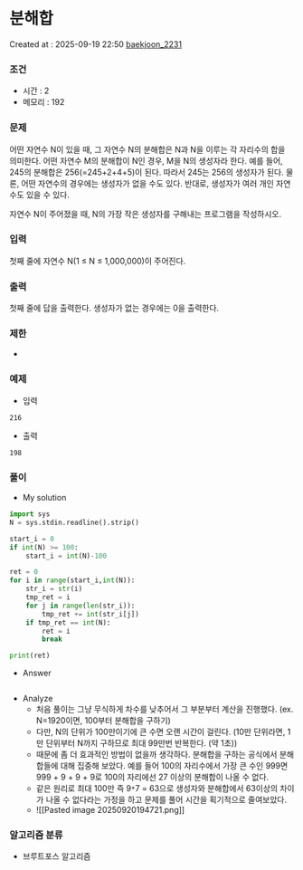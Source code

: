 # 분해합
Created at : 2025-09-19 22:50
[baekjoon_2231](https://www.acmicpc.net/problem/2231)
### 조건
- 시간 : 2
- 메모리 : 192
### 문제
어떤 자연수 N이 있을 때, 그 자연수 N의 분해합은 N과 N을 이루는 각 자리수의 합을 의미한다. 어떤 자연수 M의 분해합이 N인 경우, M을 N의 생성자라 한다. 예를 들어, 245의 분해합은 256(=245+2+4+5)이 된다. 따라서 245는 256의 생성자가 된다. 물론, 어떤 자연수의 경우에는 생성자가 없을 수도 있다. 반대로, 생성자가 여러 개인 자연수도 있을 수 있다.

자연수 N이 주어졌을 때, N의 가장 작은 생성자를 구해내는 프로그램을 작성하시오.
### 입력
첫째 줄에 자연수 N(1 ≤ N ≤ 1,000,000)이 주어진다.
### 출력
첫째 줄에 답을 출력한다. 생성자가 없는 경우에는 0을 출력한다.
### 제한
- 
### 예제
- 입력
```
216
```
- 출력
```
198
``` 

### 풀이
- My solution
```python
import sys
N = sys.stdin.readline().strip()

start_i = 0
if int(N) >= 100:
    start_i = int(N)-100

ret = 0
for i in range(start_i,int(N)):
    str_i = str(i)
    tmp_ret = i
    for j in range(len(str_i)):
        tmp_ret += int(str_i[j])
    if tmp_ret == int(N):
        ret = i
        break

print(ret)
```

- Answer
```python

```

- Analyze
	- 처음 풀이는 그냥 무식하게 차수를 낮추어서 그 부분부터 계산을 진행했다. (ex. N=1920이면, 100부터 분해합을 구하기)
	- 다만, N의 단위가 100만이기에 큰 수면 오랜 시간이 걸린다. (10만 단위라면, 1만 단위부터 N까지 구하므로 최대 99만번 반복한다. (약 1초))
	- 때문에 좀 더 효과적인 방법이 없을까 생각하다. 분해합을 구하는 공식에서 분해합들에 대해 집중해 보았다. 예를 들어 100의 자리수에서 가장 큰 수인 999면 999 + 9 + 9 + 9로 100의 자리에선 27 이상의 분해합이 나올 수 없다.
	- 같은 원리로 최대 100만 즉 9`*`7 = 63으로 생성자와 분해합에서 63이상의 차이가 나올 수 없다라는 가정을 하고 문제를 풀어 시간을 획기적으로 줄여보았다.
	- ![[Pasted image 20250920194721.png]]
### 알고리즘 분류
- 브루트포스 알고리즘